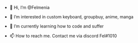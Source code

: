 - 👋 Hi, I’m @Felmenia
- 👀 I’m interested in custom keyboard, groupbuy, anime, manga
- 🌱 I’m currently learning how to code and suffer

- 📫 How to reach me. Contact me via discord Fel#1010



